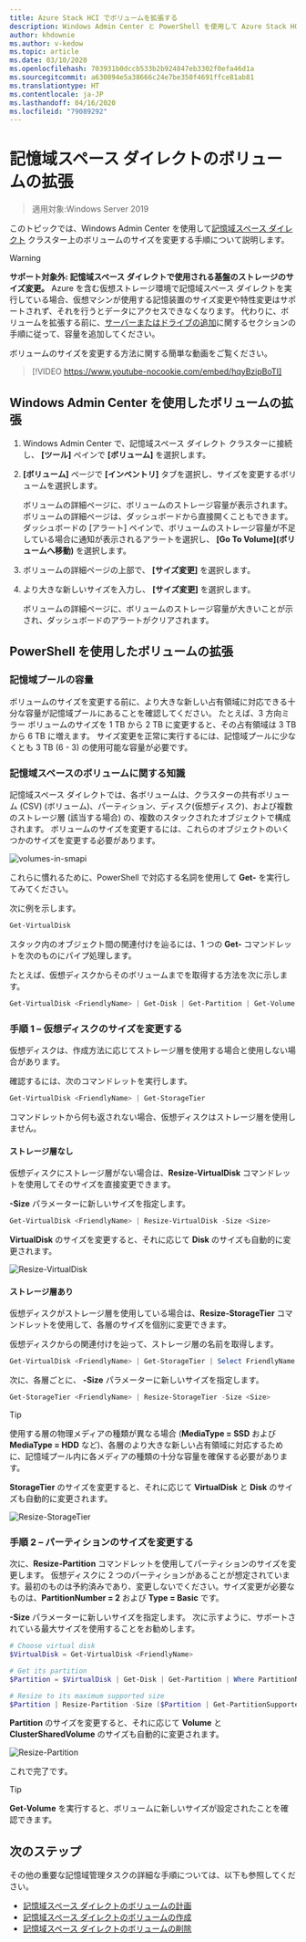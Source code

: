 ```yaml
---
title: Azure Stack HCI でボリュームを拡張する
description: Windows Admin Center と PowerShell を使用して Azure Stack HCI でボリュームのサイズを変更する方法。
author: khdownie
ms.author: v-kedow
ms.topic: article
ms.date: 03/10/2020
ms.openlocfilehash: 703931b0dccb533b2b924847eb3302f0efa46d1a
ms.sourcegitcommit: a630894e5a38666c24e7be350f4691ffce81ab81
ms.translationtype: HT
ms.contentlocale: ja-JP
ms.lasthandoff: 04/16/2020
ms.locfileid: "79089292"
---
```

# <a name="extending-volumes-in-storage-spaces-direct"></a>記憶域スペース ダイレクトのボリュームの拡張
> 適用対象:Windows Server 2019

このトピックでは、Windows Admin Center を使用して[記憶域スペース ダイレクト](/windows-server/storage/storage-spaces/storage-spaces-direct-overview) クラスター上のボリュームのサイズを変更する手順について説明します。

> [!WARNING]
> **サポート対象外: 記憶域スペース ダイレクトで使用される基盤のストレージのサイズ変更。** Azure を含む仮想ストレージ環境で記憶域スペース ダイレクトを実行している場合、仮想マシンが使用する記憶装置のサイズ変更や特性変更はサポートされず、それを行うとデータにアクセスできなくなります。 代わりに、ボリュームを拡張する前に、[サーバーまたはドライブの追加](/windows-server/storage/storage-spaces/add-nodes)に関するセクションの手順に従って、容量を追加してください。

ボリュームのサイズを変更する方法に関する簡単な動画をご覧ください。

> [!VIDEO https://www.youtube-nocookie.com/embed/hqyBzipBoTI]

## <a name="extending-volumes-using-windows-admin-center"></a>Windows Admin Center を使用したボリュームの拡張

1. Windows Admin Center で、記憶域スペース ダイレクト クラスターに接続し、 **[ツール]** ペインで **[ボリューム]** を選択します。
2. **[ボリューム]** ページで **[インベントリ]** タブを選択し、サイズを変更するボリュームを選択します。

    ボリュームの詳細ページに、ボリュームのストレージ容量が表示されます。 ボリュームの詳細ページは、ダッシュボードから直接開くこともできます。 ダッシュボードの [アラート] ペインで、ボリュームのストレージ容量が不足している場合に通知が表示されるアラートを選択し、 **[Go To Volume]\(ボリュームへ移動\)** を選択します。

4. ボリュームの詳細ページの上部で、 **[サイズ変更]** を選択します。
5. より大きな新しいサイズを入力し、 **[サイズ変更]** を選択します。

    ボリュームの詳細ページに、ボリュームのストレージ容量が大きいことが示され、ダッシュボードのアラートがクリアされます。

## <a name="extending-volumes-using-powershell"></a>PowerShell を使用したボリュームの拡張

### <a name="capacity-in-the-storage-pool"></a>記憶域プールの容量

ボリュームのサイズを変更する前に、より大きな新しい占有領域に対応できる十分な容量が記憶域プールにあることを確認してください。 たとえば、3 方向ミラー ボリュームのサイズを 1 TB から 2 TB に変更すると、その占有領域は 3 TB から 6 TB に増えます。 サイズ変更を正常に実行するには、記憶域プールに少なくとも 3 TB (6 - 3) の使用可能な容量が必要です。

### <a name="familiarity-with-volumes-in-storage-spaces"></a>記憶域スペースのボリュームに関する知識

記憶域スペース ダイレクトでは、各ボリュームは、クラスターの共有ボリューム (CSV) (ボリューム)、パーティション、ディスク(仮想ディスク)、および複数のストレージ層 (該当する場合) の、複数のスタックされたオブジェクトで構成されます。 ボリュームのサイズを変更するには、これらのオブジェクトのいくつかのサイズを変更する必要があります。

![volumes-in-smapi](media/extend-volumes/volumes-in-smapi.png)

これらに慣れるために、PowerShell で対応する名詞を使用して **Get-** を実行してみてください。

次に例を示します。

```PowerShell
Get-VirtualDisk
```

スタック内のオブジェクト間の関連付けを辿るには、1 つの **Get-** コマンドレットを次のものにパイプ処理します。

たとえば、仮想ディスクからそのボリュームまでを取得する方法を次に示します。

```PowerShell
Get-VirtualDisk <FriendlyName> | Get-Disk | Get-Partition | Get-Volume 
```

### <a name="step-1--resize-the-virtual-disk"></a>手順 1 – 仮想ディスクのサイズを変更する

仮想ディスクは、作成方法に応じてストレージ層を使用する場合と使用しない場合があります。

確認するには、次のコマンドレットを実行します。

```PowerShell
Get-VirtualDisk <FriendlyName> | Get-StorageTier 
```

コマンドレットから何も返されない場合、仮想ディスクはストレージ層を使用しません。

#### <a name="no-storage-tiers"></a>ストレージ層なし

仮想ディスクにストレージ層がない場合は、**Resize-VirtualDisk** コマンドレットを使用してそのサイズを直接変更できます。

**-Size** パラメーターに新しいサイズを指定します。

```PowerShell
Get-VirtualDisk <FriendlyName> | Resize-VirtualDisk -Size <Size>
```

**VirtualDisk** のサイズを変更すると、それに応じて **Disk** のサイズも自動的に変更されます。

![Resize-VirtualDisk](media/extend-volumes/Resize-VirtualDisk.gif)

#### <a name="with-storage-tiers"></a>ストレージ層あり

仮想ディスクがストレージ層を使用している場合は、**Resize-StorageTier** コマンドレットを使用して、各層のサイズを個別に変更できます。

仮想ディスクからの関連付けを辿って、ストレージ層の名前を取得します。

```PowerShell
Get-VirtualDisk <FriendlyName> | Get-StorageTier | Select FriendlyName
```

次に、各層ごとに、 **-Size** パラメーターに新しいサイズを指定します。

```PowerShell
Get-StorageTier <FriendlyName> | Resize-StorageTier -Size <Size>
```

> [!TIP]
> 使用する層の物理メディアの種類が異なる場合 (**MediaType = SSD** および **MediaType = HDD** など)、各層のより大きな新しい占有領域に対応するために、記憶域プール内に各メディアの種類の十分な容量を確保する必要があります。

**StorageTier** のサイズを変更すると、それに応じて **VirtualDisk** と **Disk** のサイズも自動的に変更されます。

![Resize-StorageTier](media/extend-volumes/Resize-StorageTier.gif)

### <a name="step-2--resize-the-partition"></a>手順 2 – パーティションのサイズを変更する

次に、**Resize-Partition** コマンドレットを使用してパーティションのサイズを変更します。 仮想ディスクに 2 つのパーティションがあることが想定されています。最初のものは予約済みであり、変更しないでください。サイズ変更が必要なものは、**PartitionNumber = 2** および **Type = Basic** です。

**-Size** パラメーターに新しいサイズを指定します。 次に示すように、サポートされている最大サイズを使用することをお勧めします。

```PowerShell
# Choose virtual disk
$VirtualDisk = Get-VirtualDisk <FriendlyName>

# Get its partition
$Partition = $VirtualDisk | Get-Disk | Get-Partition | Where PartitionNumber -Eq 2

# Resize to its maximum supported size 
$Partition | Resize-Partition -Size ($Partition | Get-PartitionSupportedSize).SizeMax
```

**Partition** のサイズを変更すると、それに応じて **Volume** と **ClusterSharedVolume** のサイズも自動的に変更されます。

![Resize-Partition](media/extend-volumes/Resize-Partition.gif)

これで完了です。

> [!TIP]
> **Get-Volume** を実行すると、ボリュームに新しいサイズが設定されたことを確認できます。

## <a name="next-steps"></a>次のステップ

その他の重要な記憶域管理タスクの詳細な手順については、以下も参照してください。

- [記憶域スペース ダイレクトのボリュームの計画](/windows-server/storage/storage-spaces/plan-volumes)
- [記憶域スペース ダイレクトのボリュームの作成](/windows-server/storage/storage-spaces/create-volumes)
- [記憶域スペース ダイレクトのボリュームの削除](/windows-server/storage/storage-spaces/delete-volumes)